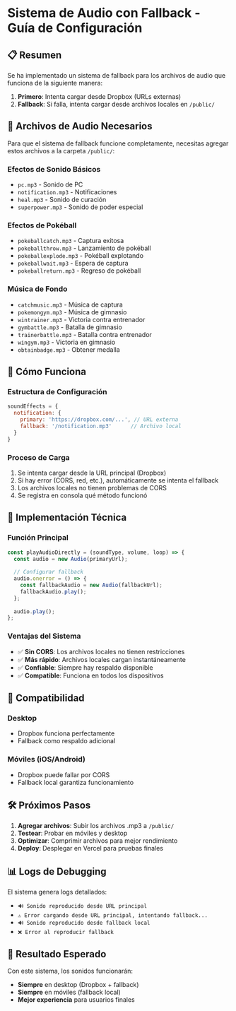 # Sistema de Audio con Fallback - Guía de Configuración

## 📋 Resumen
Se ha implementado un sistema de fallback para los archivos de audio que funciona de la siguiente manera:
1. **Primero**: Intenta cargar desde Dropbox (URLs externas)
2. **Fallback**: Si falla, intenta cargar desde archivos locales en `/public/`

## 🎵 Archivos de Audio Necesarios

Para que el sistema de fallback funcione completamente, necesitas agregar estos archivos a la carpeta `/public/`:

### Efectos de Sonido Básicos
- `pc.mp3` - Sonido de PC
- `notification.mp3` - Notificaciones
- `heal.mp3` - Sonido de curación
- `superpower.mp3` - Sonido de poder especial

### Efectos de Pokéball
- `pokeballcatch.mp3` - Captura exitosa
- `pokeballthrow.mp3` - Lanzamiento de pokéball
- `pokeballexplode.mp3` - Pokéball explotando
- `pokeballwait.mp3` - Espera de captura
- `pokeballreturn.mp3` - Regreso de pokéball

### Música de Fondo
- `catchmusic.mp3` - Música de captura
- `pokemongym.mp3` - Música de gimnasio
- `wintrainer.mp3` - Victoria contra entrenador
- `gymbattle.mp3` - Batalla de gimnasio
- `trainerbattle.mp3` - Batalla contra entrenador
- `wingym.mp3` - Victoria en gimnasio
- `obtainbadge.mp3` - Obtener medalla

## 🚀 Cómo Funciona

### Estructura de Configuración
```javascript
soundEffects = {
  notification: {
    primary: 'https://dropbox.com/...', // URL externa
    fallback: '/notification.mp3'      // Archivo local
  }
}
```

### Proceso de Carga
1. Se intenta cargar desde la URL principal (Dropbox)
2. Si hay error (CORS, red, etc.), automáticamente se intenta el fallback
3. Los archivos locales no tienen problemas de CORS
4. Se registra en consola qué método funcionó

## 🔧 Implementación Técnica

### Función Principal
```javascript
const playAudioDirectly = (soundType, volume, loop) => {
  const audio = new Audio(primaryUrl);
  
  // Configurar fallback
  audio.onerror = () => {
    const fallbackAudio = new Audio(fallbackUrl);
    fallbackAudio.play();
  };
  
  audio.play();
};
```

### Ventajas del Sistema
- ✅ **Sin CORS**: Los archivos locales no tienen restricciones
- ✅ **Más rápido**: Archivos locales cargan instantáneamente
- ✅ **Confiable**: Siempre hay respaldo disponible
- ✅ **Compatible**: Funciona en todos los dispositivos

## 📱 Compatibilidad

### Desktop
- Dropbox funciona perfectamente
- Fallback como respaldo adicional

### Móviles (iOS/Android)
- Dropbox puede fallar por CORS
- Fallback local garantiza funcionamiento

## 🛠️ Próximos Pasos

1. **Agregar archivos**: Subir los archivos .mp3 a `/public/`
2. **Testear**: Probar en móviles y desktop
3. **Optimizar**: Comprimir archivos para mejor rendimiento
4. **Deploy**: Desplegar en Vercel para pruebas finales

## 📊 Logs de Debugging

El sistema genera logs detallados:
- `🔊 Sonido reproducido desde URL principal`
- `⚠️ Error cargando desde URL principal, intentando fallback...`
- `🔊 Sonido reproducido desde fallback local`
- `❌ Error al reproducir fallback`

## 🎯 Resultado Esperado

Con este sistema, los sonidos funcionarán:
- **Siempre** en desktop (Dropbox + fallback)
- **Siempre** en móviles (fallback local)
- **Mejor experiencia** para usuarios finales
